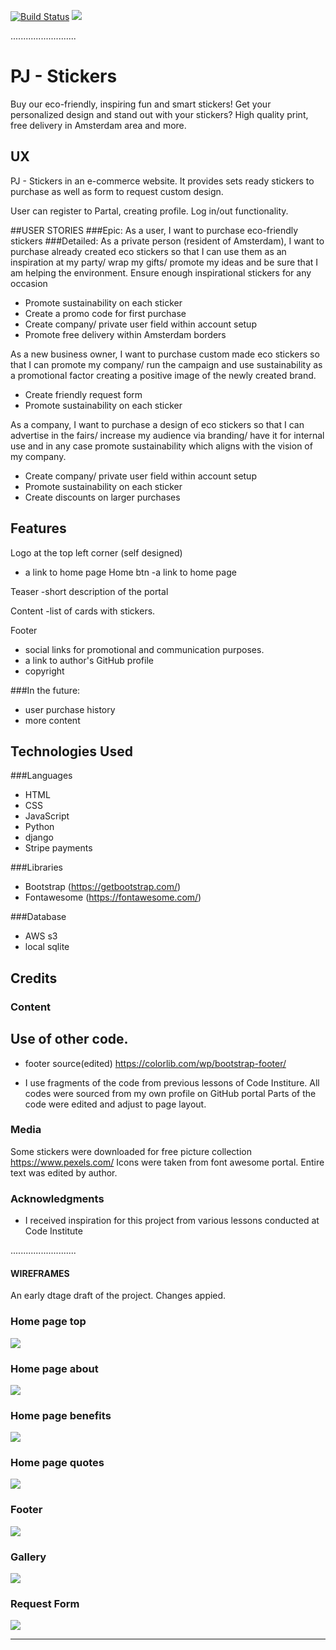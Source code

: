 [![Build Status](https://travis-ci.com/pjachimowski/stickers.svg?branch=master)](https://travis-ci.com/pjachimowski/stickers)
<img src="https://codeinstitute.s3.amazonaws.com/fullstack/ci_logo_small.png" style="margin: 0;">


..........................

# PJ - Stickers

Buy our eco-friendly, inspiring fun and smart stickers! Get your personalized design and stand out with your stickers? High quality print, free delivery in Amsterdam area and more. 

## UX

PJ - Stickers in an e-commerce website.
It provides sets ready stickers to purchase as well as form to request custom design.

User can register to Partal, creating profile. 
Log in/out functionality. 

##USER STORIES
###Epic:
As a user, I want to purchase eco-friendly stickers 
###Detailed:
As a private person (resident of Amsterdam), I want to purchase already created eco stickers so that I can use them as an inspiration at my party/ wrap my gifts/ promote my ideas and be sure that I am helping the environment. 
Ensure enough inspirational stickers for any occasion
- Promote sustainability on each sticker
- Create a promo code for first purchase
- Create company/ private user field within account setup 
- Promote free delivery within Amsterdam borders

As a new business owner, I want to purchase custom made eco stickers so that I can promote my company/ run the campaign and use sustainability as a promotional factor creating a positive image of the newly created brand. 
- Create friendly request form 
- Promote sustainability on each sticker

As a company, I want to purchase a design of eco stickers so that I can advertise in the fairs/ increase my audience via branding/ have it for internal use and in any case promote sustainability which aligns with the vision of my company. 
- Create company/ private user field within account setup 
- Promote sustainability on each sticker
- Create discounts on larger purchases 


## Features

Logo at the top left corner (self designed)
- a link to home page
Home btn
-a link to home page

Teaser
-short description of the portal

Content
-list of cards with stickers.

Footer
- social links for promotional and communication purposes.
- a link to author's GitHub profile
- copyright

###In the future:
- user purchase history
- more content

## Technologies Used
###Languages
- HTML
- CSS
- JavaScript
- Python
- django
- Stripe payments

###Libraries
- Bootstrap (https://getbootstrap.com/)
- Fontawesome (https://fontawesome.com/)

###Database
- AWS s3
- local sqlite

## Credits

### Content


## Use of other code.
- footer source(edited)  https://colorlib.com/wp/bootstrap-footer/

- I use fragments of the code from previous lessons of Code Institure.
All codes were sourced from my own profile on GitHub portal
Parts of the code were edited and adjust to page layout.

### Media
Some stickers were downloaded for free picture collection https://www.pexels.com/
Icons were taken from font awesome portal.
Entire text was edited by author.

### Acknowledgments

- I received inspiration for this project from various lessons conducted at Code Institute

..........................

#### WIREFRAMES
An early dtage draft of the project. Changes appied. 

### Home page top
![](static/images/wireframes/home_page_top.jpg)
### Home page about
![](static/images/wireframes/home_page_about.jpg)
### Home page benefits
![](static/images/wireframes/home_page_benefits.jpg)
### Home page quotes
![](static/images/wireframes/home_page_quotes.jpg)
### Footer
![](static/images/wireframes/footer.jpg)
### Gallery
![](static/images/wireframes/gallery.jpg)
### Request Form
![](static/images/wireframes/request_form.jpg)


--------


